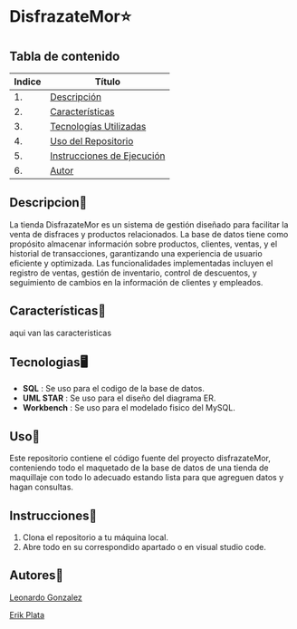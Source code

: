 # DisfrazateMor⭐

## Tabla de contenido
| Indice | Título  |
|--|--|
| 1. | [Descripción](#Descripcion) |
| 2. | [Características](#Características) |
| 3. | [Tecnologías Utilizadas](#Tecnologias) |
| 4. | [Uso del Repositorio](#Uso) |
| 5. | [Instrucciones de Ejecución](#Instrucciones) |
| 6. | [Autor](#Autores) |

## Descripcion🚀

La tienda DisfrazateMor es un sistema de gestión diseñado para facilitar la venta de disfraces y productos relacionados. La base de datos tiene como propósito almacenar información sobre productos, clientes, ventas, y el historial de transacciones, garantizando una experiencia de usuario eficiente y optimizada. Las funcionalidades implementadas incluyen el registro de ventas, gestión de inventario, control de descuentos, y seguimiento de cambios en la información de clientes y empleados.

## Características🧮

aqui van las caracteristicas

## Tecnologias🖥️ 

- **SQL** : Se uso para el codigo de la base de datos.
- **UML STAR** : Se uso para el diseño del diagrama ER.
- **Workbench** : Se uso para el modelado fisico del MySQL.

## Uso📝

Este repositorio contiene el código fuente del proyecto disfrazateMor, conteniendo todo el maquetado de la base de datos de una tienda de maquillaje con todo lo adecuado estando lista para que agreguen datos y hagan consultas.

## Instrucciones📐

1. Clona el repositorio a tu máquina local. 
2. Abre todo en su correspondido apartado o en visual studio code.


## Autores👤

[Leonardo Gonzalez](https://github.com/DLeonardoG) 

[Erik Plata](https://github.com/ErikSneyPlata) 
